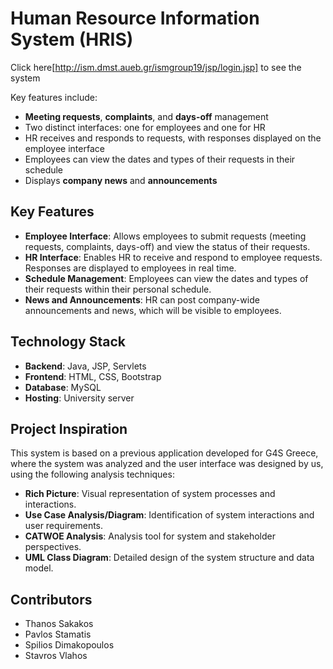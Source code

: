 # Human Resource Information System (HRIS)

Click here[http://ism.dmst.aueb.gr/ismgroup19/jsp/login.jsp] to see the system

Key features include:
- **Meeting requests**, **complaints**, and **days-off** management
- Two distinct interfaces: one for employees and one for HR
- HR receives and responds to requests, with responses displayed on the employee interface
- Employees can view the dates and types of their requests in their schedule
- Displays **company news** and **announcements**

## Key Features

- **Employee Interface**: Allows employees to submit requests (meeting requests, complaints, days-off) and view the status of their requests.
- **HR Interface**: Enables HR to receive and respond to employee requests. Responses are displayed to employees in real time.
- **Schedule Management**: Employees can view the dates and types of their requests within their personal schedule.
- **News and Announcements**: HR can post company-wide announcements and news, which will be visible to employees.

## Technology Stack

- **Backend**: Java, JSP, Servlets
- **Frontend**: HTML, CSS, Bootstrap
- **Database**: MySQL
- **Hosting**: University server

## Project Inspiration

This system is based on a previous application developed for G4S Greece, where the system was analyzed and the user interface was designed by us, using the following analysis techniques:
- **Rich Picture**: Visual representation of system processes and interactions.
- **Use Case Analysis/Diagram**: Identification of system interactions and user requirements.
- **CATWOE Analysis**: Analysis tool for system and stakeholder perspectives.
- **UML Class Diagram**: Detailed design of the system structure and data model.

## Contributors

- Thanos Sakakos
- Pavlos Stamatis
- Spilios Dimakopoulos
- Stavros Vlahos
